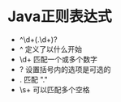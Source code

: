 # Java正则表达式
* ^\d+(\.\d+)?
* ^ 定义了以什么开始
* \d+ 匹配一个或多个数字
* ? 设置括号内的选项是可选的
* \. 匹配 "."
*  \s+ 可以匹配多个空格